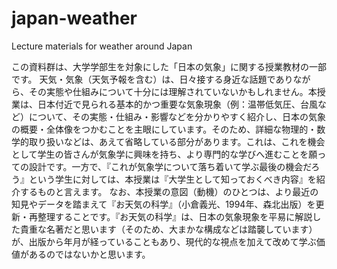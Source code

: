 # japan-weather
Lecture materials for weather around Japan

この資料群は、大学学部生を対象にした「日本の気象」に関する授業教材の一部です。
天気・気象（天気予報を含む）は、日々接する身近な話題でありながら、その実態や仕組みについて十分には理解されていないかもしれません。本授業は、日本付近で見られる基本的かつ重要な気象現象（例：温帯低気圧、台風など）について、その実態・仕組み・影響などを分かりやすく紹介し、日本の気象の概要・全体像をつかむことを主眼にしています。そのため、詳細な物理的・数学的取り扱いなどは、あえて省略している部分があります。これは、これを機会として学生の皆さんが気象学に興味を持ち、より専門的な学びへ進むことを願っての設計です。一方で、『これが気象学について落ち着いて学ぶ最後の機会だろう』という学生に対しては、本授業は『大学生として知っておくべき内容』を紹介するものと言えます。
なお、本授業の意図（動機）のひとつは、より最近の知見やデータを踏まえて『お天気の科学』（小倉義光、1994年、森北出版）を更新・再整理することです。『お天気の科学』は、日本の気象現象を平易に解説した貴重な名著だと思います（そのため、大まかな構成などは踏襲しています）が、出版から年月が経っていることもあり、現代的な視点を加えて改めて学ぶ価値があるのではないかと思います。
